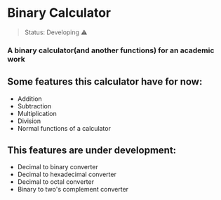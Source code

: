 <h1>Binary Calculator</h1>

> Status: Developing ⚠️

### A binary calculator(and another functions) for an academic work

## Some features this calculator have for now:

+ Addition
+ Subtraction
+ Multiplication
+ Division
+ Normal functions of a calculator

## This features are under development:

+ Decimal to binary converter
+ Decimal to hexadecimal converter
+ Decimal to octal converter
+ Binary to two's complement converter
